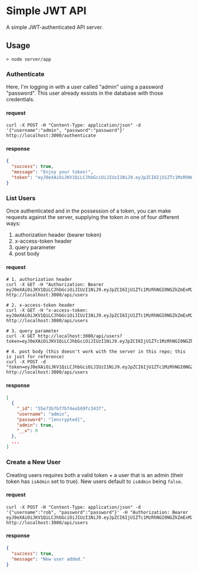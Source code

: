 # Simple JWT API

A simple JWT-authenticated API server.

## Usage

`> node server/app`

### Authenticate

Here, I'm logging in with a user called "admin" using a password "password". This
user already exsists in the database with those credentials.

#### request

```shell
curl -X POST -H "Content-Type: application/json" -d '{"username":"admin", "password":"password"}' http://localhost:3000/authenticate
```

#### response

```json
{
  "success": true,
  "message": "Enjoy your token!",
  "token": "eyJ0eXAiOiJKV1QiLCJhbGciOiJIUzI1NiJ9.eyJpZCI6IjU1ZTc1MzRhNGI0NGZkZmExM2Y4ZDJhNCIsInVzZXJuYW1lIjoiYWRtaW4iLCJpc0FkbWluIjp0cnVlLCJpYXQiOjE0NDEzMDg1NTgsImV4cCI6MTQ0MTM5NDk1OH0.5BV4kzoBbfcpYIdoyV21WMxL6PNYjmFcv6VSUsJL6Sc"
}
```

### List Users

Once authenticated and in the possession of a token, you can make requests
against the server, supplying the token in one of four different ways:

1. authorization header (bearer token)
2. x-access-token header
3. query parameter
4. post body

#### request

```shell
# 1. authorization header
curl -X GET -H "Authorization: Bearer eyJ0eXAiOiJKV1QiLCJhbGciOiJIUzI1NiJ9.eyJpZCI6IjU1ZTc1MzRhNGI0NGZkZmExM2Y4ZDJhNCIsInVzZXJuYW1lIjoiYWRtaW4iLCJpc0FkbWluIjp0cnVlLCJpYXQiOjE0NDEzMDg1NTgsImV4cCI6MTQ0MTM5NDk1OH0.5BV4kzoBbfcpYIdoyV21WMxL6PNYjmFcv6VSUsJL6Sc" http://localhost:3000/api/users

# 2. x-access-token header
curl -X GET -H "x-access-token: eyJ0eXAiOiJKV1QiLCJhbGciOiJIUzI1NiJ9.eyJpZCI6IjU1ZTc1MzRhNGI0NGZkZmExM2Y4ZDJhNCIsInVzZXJuYW1lIjoiYWRtaW4iLCJpc0FkbWluIjp0cnVlLCJpYXQiOjE0NDEzMDg1NTgsImV4cCI6MTQ0MTM5NDk1OH0.5BV4kzoBbfcpYIdoyV21WMxL6PNYjmFcv6VSUsJL6Sc" http://localhost:3000/api/users

# 3. query parameter
curl -X GET http://localhost:3000/api/users?token=eyJ0eXAiOiJKV1QiLCJhbGciOiJIUzI1NiJ9.eyJpZCI6IjU1ZTc1MzRhNGI0NGZkZmExM2Y4ZDJhNCIsInVzZXJuYW1lIjoiYWRtaW4iLCJpc0FkbWluIjp0cnVlLCJpYXQiOjE0NDEzMDg1NTgsImV4cCI6MTQ0MTM5NDk1OH0.5BV4kzoBbfcpYIdoyV21WMxL6PNYjmFcv6VSUsJL6Sc

# 4. post body (this doesn't work with the server in this repo; this is just for reference)
curl -X POST -d "token=eyJ0eXAiOiJKV1QiLCJhbGciOiJIUzI1NiJ9.eyJpZCI6IjU1ZTc1MzRhNGI0NGZkZmExM2Y4ZDJhNCIsInVzZXJuYW1lIjoiYWRtaW4iLCJpc0FkbWluIjp0cnVlLCJpYXQiOjE0NDEzMDg1NTgsImV4cCI6MTQ0MTM5NDk1OH0.5BV4kzoBbfcpYIdoyV21WMxL6PNYjmFcv6VSUsJL6Sc" http://localhost:3000/api/users
```

#### response

```json
[
  {
    "_id": "55e73b7bf7bf4ea569fc3437",
    "username": "admin",
    "password": "[encrypted]",
    "admin": true,
    "__v": 0
  },
  ...
]
```

### Create a New User

Creating users requires both a valid token + a user that is an admin (their
token has `isAdmin` set to true). New users default to `isAdmin` being `false`.

#### request

```shell
curl -X POST -H "Content-Type: application/json" -d '{"username":"rob", "password":"password"}' -H "Authorization: Bearer eyJ0eXAiOiJKV1QiLCJhbGciOiJIUzI1NiJ9.eyJpZCI6IjU1ZTc1MzRhNGI0NGZkZmExM2Y4ZDJhNCIsInVzZXJuYW1lIjoiYWRtaW4iLCJpc0FkbWluIjp0cnVlLCJpYXQiOjE0NDEzMDg1NTgsImV4cCI6MTQ0MTM5NDk1OH0.5BV4kzoBbfcpYIdoyV21WMxL6PNYjmFcv6VSUsJL6Sc" http://localhost:3000/api/users
```

#### response

```json
{
  "success": true,
  "message": "New user added."
}
```
